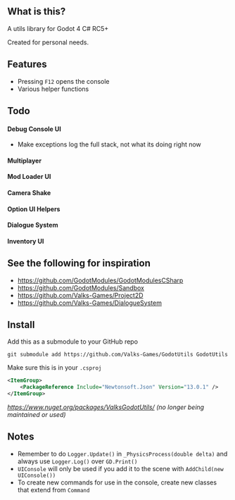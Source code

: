 ## What is this?
A utils library for Godot 4 C# RC5+

Created for personal needs.

## Features
- Pressing `F12` opens the console
- Various helper functions

## Todo
#### Debug Console UI
- Make exceptions log the full stack, not what its doing right now

#### Multiplayer
#### Mod Loader UI
#### Camera Shake
#### Option UI Helpers
#### Dialogue System
#### Inventory UI

## See the following for inspiration
- https://github.com/GodotModules/GodotModulesCSharp
- https://github.com/GodotModules/Sandbox
- https://github.com/Valks-Games/Project2D
- https://github.com/Valks-Games/DialogueSystem

## Install
Add this as a submodule to your GitHub repo
```
git submodule add https://github.com/Valks-Games/GodotUtils GodotUtils
```

Make sure this is in your `.csproj`
```xml
<ItemGroup>
	<PackageReference Include="Newtonsoft.Json" Version="13.0.1" />
</ItemGroup>
```

*https://www.nuget.org/packages/ValksGodotUtils/ (no longer being maintained or used)*

## Notes
- Remember to do `Logger.Update()` in `_PhysicsProcess(double delta)` and always use `Logger.Log()` over `GD.Print()`
- `UIConsole` will only be used if you add it to the scene with `AddChild(new UIConsole())`
- To create new commands for use in the console, create new classes that extend from `Command`
